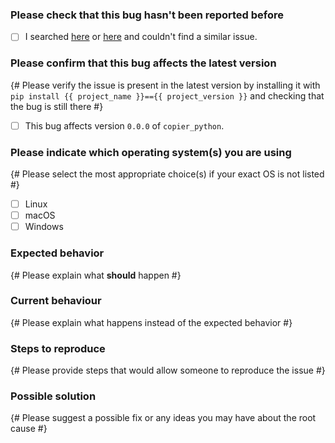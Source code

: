 <!--
🐞 Bug report
Report a bug. Please don't request features or ask usage questions here.
Please apply the `bug` label
#} -->

### Please check that this bug hasn't been reported before

- [ ] I searched [here](https://github.com/blakeNaccarato/copier-python/issues?q=label%3Abug+sort%3Acomments-desc) or [here](https://github.com/search?q=repo%3AblakeNaccarato/copier-python+label%3Abug&type=issues) and couldn't find a similar issue.

### Please confirm that this bug affects the latest version

{# Please verify the issue is present in the latest version by installing it with `pip install {{ project_name }}=={{ project_version }}` and checking that the bug is still there #}

- [ ] This bug affects version `0.0.0` of `copier_python`.

### Please indicate which operating system(s) you are using

{# Please select the most appropriate choice(s) if your exact OS is not listed #}

- [ ] Linux
- [ ] macOS
- [ ] Windows

### Expected behavior

{# Please explain what **should** happen #}

### Current behaviour

{# Please explain what happens instead of the expected behavior #}

### Steps to reproduce

{# Please provide steps that would allow someone to reproduce the issue #}

### Possible solution

{# Please suggest a possible fix or any ideas you may have about the root cause #}
